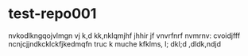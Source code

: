 # test-repo001
nvkodlkngqojvlmgn  vj k,d kk,nklqmjhf  jhhir jf vnvrfnrf nvmrnv: cvoidjfff
ncnjcjjndkcklckfjkedmqfn
truc k muche
kfklms,  l;  dkl;d ,dldk,ndjd
